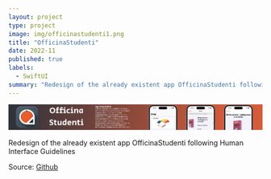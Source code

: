 ```yaml
---
layout: project
type: project
image: img/officinastudenti1.png
title: "OfficinaStudenti"
date: 2022-11
published: true
labels:
  - SwiftUI
summary: "Redesign of the already existent app OfficinaStudenti following Human Interface Guidelines"
---
```


<img class="img-fluid" src="../img/officinastudenti2.png">

Redesign of the already existent app OfficinaStudenti following Human Interface Guidelines

Source: <a href="https://github.com/MattiaFerrara/OfficinaStudenti"><i class="large github icon "></i>Github</a>
